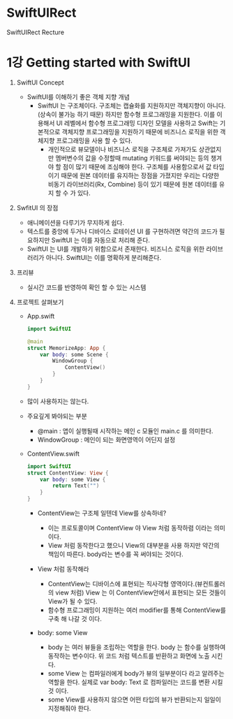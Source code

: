 # SwiftUIRect
SwiftUIRect Recture

1강 Getting started with SwiftUI
===========

1. SwiftUI Concept
   * SwiftUI를 이해하기 좋은 객체 지향 개념
      * SwiftUI 는 구조체이다. 구조체는 캡슐화를 지원하지만 객체지향이 아니다.(상속이 불가능 하기 때문) 하지만 함수형 프로그래밍을 지원한다. 이를 이용해서 UI 레벨에서 함수형 프로그래밍 디자인 모델을 사용하고 Swift는 기본적으로 객체지향 프로그래밍을 지원하기 때문에 비즈니스 로직을 위한 객체지향 프로그래밍을 사용 할 수 있다. 
        * 개인적으로 뷰모델이나 비즈니스 로직을 구조체로 가져가도 상관없지만 멤버변수의 값을 수정할때 mutating 키워드를 써야되는 등의 챙겨야 할 점이 많기 때문에 조심해야 한다. 구조체를 사용함으로서 값 타입이기 때문에 원본 데이터를 유지하는 장점을 가졌지만 우리는 다양한 비동기 라이브러리(Rx, Combine) 등이 있기 때문에 원본 데이터를 유지 할 수 가 있다.

2. SwfitUI 의 장점 
   * 애니메이션을 다루기가 무지하게 쉽다.
   * 텍스트를 중앙에 두거나 디바이스 로테이션 UI 를 구현하려면 약간의 코드가 필요하지만 SwiftUI 는 이를 자동으로 처리해 준다.
   * SwiftUI 는 UI를 개발하기 위함으로서 존재한다. 비즈니스 로직을 위한 라이브러리가 아니다. SwiftUI는 이를 명확하게 분리해준다.

3. 프리뷰
    * 실시간 코드를 반영하여 확인 할 수 있는 시스템

4. 프로젝트 살펴보기
   * App.swift
        ``` swift 
        import SwiftUI

        @main
        struct MemorizeApp: App {
            var body: some Scene {
                WindowGroup {
                    ContentView()
                }
            }
        }
        ```
    * 많이 사용하지는 않는다.
    * 주요깊게 봐야되는 부분
      * @main : 앱이 실행될때 시작하는 메인 c 모듈인 main.c 를 의미한다.
      * WindowGroup : 메인이 되는 화면영역이 어딘지 설정

    * ContentView.swift
        ``` swift 
        import SwiftUI
        struct ContentView: View {
            var body: some View {
                return Text("")
            }
        }
        ```
      * ContentView는 구조체 일텐데 View를 상속하네?
        * 이는 프로토콜이며 ContentView 야 View 처럼 동작하렴 이라는 의미 이다.
        * View 처럼 동작한다고 했으니 View의 대부분을 사용 하지만 약간의 책임이 따른다. body라는 변수를 꼭 써야되는 것이다.

      * View 처럼 동작해라
        * ContentView는 디바이스에 표현되는 직사각형 영역이다.(뷰컨트롤러의 view 처럼) View 는 이 ContentView안에서 표현되는 모든 것들이 View가 될 수 있다.
        * 함수형 프로그래밍이 지원하는 여러 modifier를 통해 ContentView를 구축 해 나갈 것 이다.

      * body: some View
        * body 는 여러 뷰들을 조립하는 역할을 한다. body 는 함수를 실행하여 동작하는 변수이다. 위 코드 처럼 텍스트를 반환하고 화면에 노출 시킨다.
        * some View 는 컴파일러에게 body가 뷰의 일부분이다 라고 알려주는 역할을 한다. 실제로 var body: Text 로 컴파일러는 코드를 변환 시킬 것 이다.
        * some View를 사용하지 않으면 어떤 타입의 뷰가 반환되는지 일일이 지정해줘야 한다.
